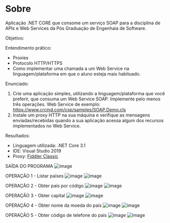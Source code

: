 # Sobre
Aplicação .NET CORE que consome um serviço SOAP para a disciplina de APIs e Web Services da Pós Graduação de Engenhaia de Software.


Objetivo:

Entendimento prático: 
 - Proxies 
 - Protocolo HTTP/HTTPS 
 - Como implementar uma chamada a um Web Service na linguagem/plataforma em que o aluno esteja mais habituado. 

Enunciado:
1. Crie uma aplicação simples, utilizando a linguagem/plataforma que você preferir, que consuma um Web Service SOAP. Implemente pelo menos três operações. Web Service de exemplo: https://www.crcind.com/csp/samples/SOAP.Demo.cls 
 2. Instale um proxy HTTP na sua máquina e verifique as mensagens enviadas/recebidas quando a sua aplicação acessa algum dos recursos implementados no Web Service. 


Resultados:

- Linguagem utilizada: .NET Core 3.1
- IDE: Visual Studio 2019
- Proxy: [Fiddler Classic](https://www.telerik.com/fiddler/fiddler-classic)

SAÍDA DO PROGRAMA
![image](https://user-images.githubusercontent.com/12875299/199601090-20c4ffc4-dd45-4251-8828-726b1b1b543b.png)

OPERAÇÃO 1 - Listar países
![image](https://user-images.githubusercontent.com/12875299/199601162-be7f8a8f-fa9a-4da2-a2e2-1016623ca905.png)
![image](https://user-images.githubusercontent.com/12875299/199601192-2e687132-8430-4bd9-a116-33a98ef60fd7.png)

OPERAÇÃO 2 - Obter país por código
![image](https://user-images.githubusercontent.com/12875299/199601390-d9d47899-71d4-4032-a6cc-e5272272deca.png)
![image](https://user-images.githubusercontent.com/12875299/199601421-3a34b960-6edc-436a-bdcd-cdf518d941ca.png)

OPERAÇÃO 3 - Obter capital 
![image](https://user-images.githubusercontent.com/12875299/199601501-a2c380fd-1a37-4913-b50a-40375fe1b4de.png)
![image](https://user-images.githubusercontent.com/12875299/199601531-6a8907ba-39dc-47b0-bd21-f9569a441705.png)


OPERAÇÃO 4 - Obter nome da moeda do país
![image](https://user-images.githubusercontent.com/12875299/199601581-f77831d7-4a36-416e-830b-a8a148130768.png)
![image](https://user-images.githubusercontent.com/12875299/199601616-37623cf2-d2ca-49a6-9f57-de37c844a595.png)


OPERAÇÃO 5 - Obter código de telefone do país
![image](https://user-images.githubusercontent.com/12875299/199601650-5474a378-49fd-4deb-a709-ed3d69131b1a.png)
![image](https://user-images.githubusercontent.com/12875299/199601692-452a54f9-2999-4b0e-b64b-33ccf871c978.png)


